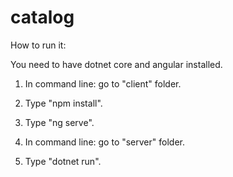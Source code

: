 # catalog

How to run it:

You need to have dotnet core and angular installed.

1. In command line: go to "client" folder. 
2. Type "npm install".
3. Type "ng serve".

4. In command line: go to "server" folder. 
5. Type "dotnet run".
